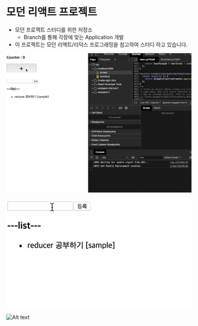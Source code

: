 # 모던 리액트 프로젝트
- 모던 프로젝트 스터디를 위한 저장소
    - Branch를 통해 각장에 맞는 Application 개발
- 이 프로젝트는 모던 리액트/리덕스 프로그래밍을 참고하여 스터디 하고 있습니다.

![test](./public/images/react-thunk.gif)

![test](./public/images/testImg.gif)

![Alt text](https://monosnap.com/image/Tsr60aeNzQ49bt0ofJ1tZJZPjmTtZz.png)

